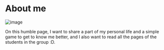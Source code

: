 # About me
![image](https://raw.githubusercontent.com/AbdulsalamNAJ/about-me/main/img/about-me%20.png)

On this humble page, I want to share a part of my personal life and a simple game to get to know me better, and I also want to read all the pages of the students in the group :D.